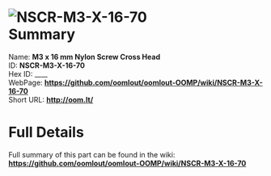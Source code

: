 
![NSCR-M3-X-16-70](https://github.com/oomlout/oomlout-OOMP/blob/master/parts/NSCR-M3-X-16-70/NSCR-M3-X-16-70_420.jpg)   
Summary
=================
  
Name: __M3 x 16 mm Nylon Screw Cross Head__    
ID: __NSCR-M3-X-16-70__   
Hex ID: ____   
WebPage: __https://github.com/oomlout/oomlout-OOMP/wiki/NSCR-M3-X-16-70__   
Short URL: __http://oom.lt/__   

Full Details
==========================
Full summary of this part can be found in the wiki:   
__https://github.com/oomlout/oomlout-OOMP/wiki/NSCR-M3-X-16-70__    

